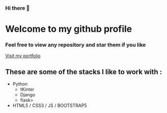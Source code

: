 ### Hi there 👋

<!--
**XenonyxBlaze/XenonyxBlaze** is a ✨ _special_ ✨ repository because its `README.md` (this file) appears on your GitHub profile.

Here are some ideas to get you started:

- 🔭 I’m currently working on ...
- 🌱 I’m currently learning ...
- 👯 I’m looking to collaborate on ...
- 🤔 I’m looking for help with ...
- 💬 Ask me about ...
- 📫 How to reach me: ...
- 😄 Pronouns: ...
- ⚡ Fun fact: ...
-->

# Welcome to my github profile
### Feel free to view any repository and star them if you like
<a href="https://xenonyx.heliohost.us">Visit my portfolio</a>

## These are some of the stacks I like to work with :
<ul>
  <li>Python
    <ul>
      <li>tKinter</li>
      <li>Django</li>
      <li>flask></li>
    </ul>
  </li>
  <li>HTML5 / CSS3 / JS / BOOTSTRAP5</li>
</ul>
